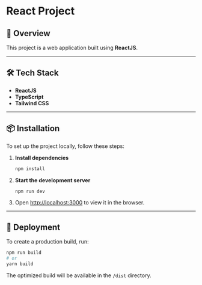 # React Project

## 🚀 Overview

This project is a web application built using **ReactJS**.

---

## 🛠️ Tech Stack

- **ReactJS**
- **TypeScript**
- **Tailwind CSS**

---

## 📦 Installation

To set up the project locally, follow these steps:

1. **Install dependencies**

   ```bash
   npm install
   ```

2. **Start the development server**

   ```bash
   npm run dev
   ```

3. Open [http://localhost:3000](http://localhost:3000) to view it in the browser.

---

## 🚀 Deployment

To create a production build, run:

```bash
npm run build
# or
yarn build
```

The optimized build will be available in the `/dist` directory.
